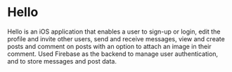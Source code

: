 # Hello
Hello is an iOS application that enables a user to sign-up or login, edit the profile and invite other users, send and receive messages, view and create posts and comment on posts with an option to attach an image in their comment. Used Firebase as the backend to manage user authentication, and to store messages and post data.
